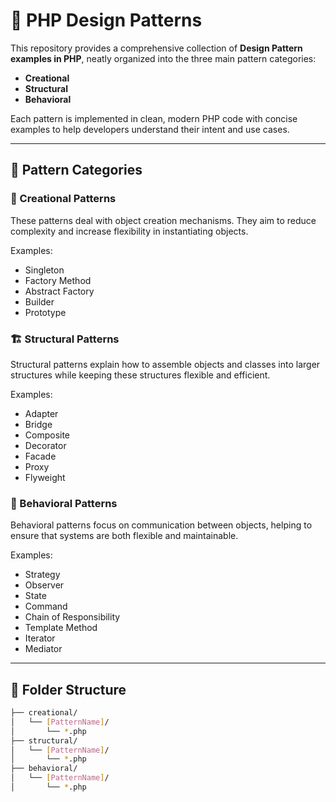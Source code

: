 # 🎯 PHP Design Patterns

This repository provides a comprehensive collection of **Design Pattern examples in PHP**, neatly organized into the three main pattern categories:

- **Creational**
- **Structural**
- **Behavioral**

Each pattern is implemented in clean, modern PHP code with concise examples to help developers understand their intent and use cases.

---

## 🧱 Pattern Categories

### 🔨 Creational Patterns
These patterns deal with object creation mechanisms. They aim to reduce complexity and increase flexibility in instantiating objects.

Examples:
- Singleton
- Factory Method
- Abstract Factory
- Builder
- Prototype

### 🏗️ Structural Patterns
Structural patterns explain how to assemble objects and classes into larger structures while keeping these structures flexible and efficient.

Examples:
- Adapter
- Bridge
- Composite
- Decorator
- Facade
- Proxy
- Flyweight

### 🤖 Behavioral Patterns
Behavioral patterns focus on communication between objects, helping to ensure that systems are both flexible and maintainable.

Examples:
- Strategy
- Observer
- State
- Command
- Chain of Responsibility
- Template Method
- Iterator
- Mediator

---

## 📁 Folder Structure

```bash
├── creational/
│   └── [PatternName]/
│       └── *.php
├── structural/
│   └── [PatternName]/
│       └── *.php
├── behavioral/
│   └── [PatternName]/
│       └── *.php
